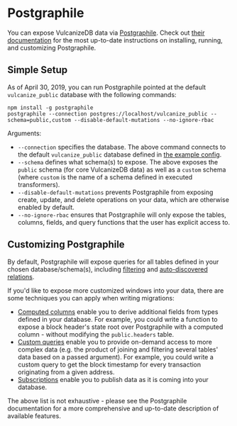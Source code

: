 # Postgraphile

You can expose VulcanizeDB data via [Postgraphile](https://github.com/graphile/postgraphile).
Check out [their documentation](https://www.graphile.org/postgraphile/) for the most up-to-date instructions on installing, running, and customizing Postgraphile.

## Simple Setup

As of April 30, 2019, you can run Postgraphile pointed at the default `vulcanize_public` database with the following commands:

```
npm install -g postgraphile
postgraphile --connection postgres://localhost/vulcanize_public --schema=public,custom --disable-default-mutations --no-ignore-rbac
```

Arguments:
- `--connection` specifies the database. The above command connects to the default `vulcanize_public` database 
defined in [the example config](../environments/public.toml.example).
- `--schema` defines what schema(s) to expose. The above exposes the `public` schema (for core VulcanizeDB data) as well as a `custom` schema (where `custom` is the name of a schema defined in executed transformers).
- `--disable-default-mutations` prevents Postgraphile from exposing create, update, and delete operations on your data, which are otherwise enabled by default.
- `--no-ignore-rbac` ensures that Postgraphile will only expose the tables, columns, fields, and query functions that the user has explicit access to.

## Customizing Postgraphile

By default, Postgraphile will expose queries for all tables defined in your chosen database/schema(s), including [filtering](https://www.graphile.org/postgraphile/filtering/) and [auto-discovered relations](https://www.graphile.org/postgraphile/relations/).

If you'd like to expose more customized windows into your data, there are some techniques you can apply when writing migrations:

- [Computed columns](https://www.graphile.org/postgraphile/computed-columns/) enable you to derive additional fields from types defined in your database.
For example, you could write a function to expose a block header's state root over Postgraphile with a computed column - without modifying the `public.headers` table.
- [Custom queries](https://www.graphile.org/postgraphile/custom-queries/) enable you to provide on-demand access to more complex data (e.g. the product of joining and filtering several tables' data based on a passed argument).
For example, you could write a custom query to get the block timestamp for every transaction originating from a given address.
- [Subscriptions](https://www.graphile.org/postgraphile/subscriptions/) enable you to publish data as it is coming into your database.

The above list is not exhaustive - please see the Postgraphile documentation for a more comprehensive and up-to-date description of available features.